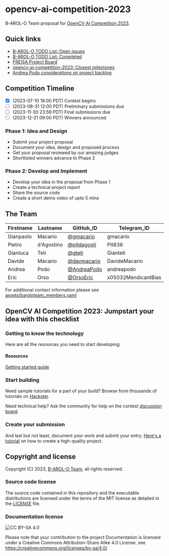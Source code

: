 # opencv-ai-competition-2023

B-AROL-O Team proposal for [OpenCV AI Competition 2023](https://www.hackster.io/contests/opencv-ai-competition-2023).

## Quick links

* [B-AROL-O TODO List: Open issues](https://github.com/orgs/B-AROL-O/projects/1)
* [B-AROL-O TODO List: Completed](https://github.com/orgs/B-AROL-O/projects/1/views/5)
* [FREISA Project Board](https://github.com/orgs/B-AROL-O/projects/3)
* [opencv-ai-competition-2023: Closest milestones](https://github.com/B-AROL-O/opencv-ai-competition-2023/milestones?direction=asc&sort=due_date&state=open)
* [Andrea Podo considerations on project backlog](assets/2023-07-14-132715.jpg)

## Competition Timeline

* [x] (2023-07-10 18:00 PDT) Contest begins
* [ ] (2023-08-31 12:00 PDT) Preliminary submissions due
* [ ] (2023-11-30 23:59 PDT) Final submissions due
* [ ] (2023-12-21 09:00 PDT) Winners announced

### Phase 1: Idea and Design

* Submit your project proposal
* Document your idea, design and proposed process
* Get your proposal reviewed by our amazing judges
* Shortlisted winners advance to Phase 2

### Phase 2: Develop and Implement

* Develop your idea in the proposal from Phase 1
* Create a technical project report
* Share the source code
* Create a short demo video of upto 5 mins

## The Team

Firstname | Lastname   | GitHub_ID                                    | Telegram_ID
----------|------------|----------------------------------------------|---------------------
Gianpaolo | Macario    | [@gmacario](https://github.com/gmacario)     | gmacario
Pietro    | d'Agostino | [@pitdagosti](https://github.com/gteti)      | Pit836
Gianluca  | Teti       | [@gteti](https://github.com/gteti)           | Gianteti
Davide    | Macario    | [@davmacario](https://github.com/davmacario) | DavideMacario
Andrea    | Podo       | [@AndreaPodo](https://github.com/AndreaPodo) | andreapodo
Eric      | Orso       | [@OrsoEric](https://github.com/OrsoEric)     | x05032MendicantBias

For additional contact information please see [assets/baroloteam_members.yaml](assets/baroloteam_members.yaml)

## OpenCV AI Competition 2023: Jumpstart your idea with this checklist

### Getting to know the technology

Here are all the resources you need to start developing:

#### Resources

[Getting started guide](https://opencv.org/get-started/)

### Start building

Need sample tutorials for a part of your build? Browse from thousands of tutorials on [Hackster](https://www.hackster.io/projects).

Need technical help? Ask the community for help on the contest [discussion board](https://www.hackster.io/contests/opencv-ai-competition-2023/discussion).

### Create your submission

And last but not least, document your work and submit your entry.
[Here's a tutorial](https://www.hackster.io/AlexWulff/how-to-create-a-high-quality-project-tutorial-e25feb) on how to create a high-quality project.

## Copyright and license

Copyright (C) 2023, [B-AROL-O Team](https://github.com/B-AROL-O), all rights reserved.

### Source code license

The source code contained in this repository and the executable distributions are licensed under the terms of the MIT license as detailed in the [LICENSE](LICENSE) file.

### Documentation license

![CC BY-SA 4.0](https://i.creativecommons.org/l/by-sa/4.0/88x31.png)

Please note that your contribution to the project Documentation is licensed under a Creative Commons Attribution-Share Alike 4.0 License. see <https://creativecommons.org/licenses/by-sa/4.0/>

<!-- EOF -->
